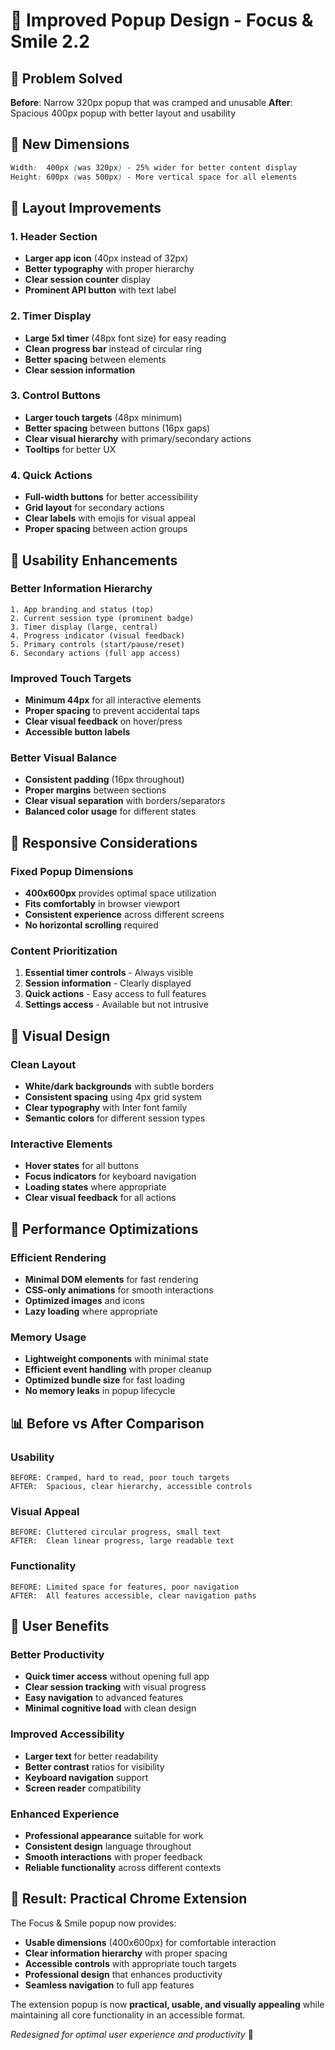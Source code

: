 # 🎯 Improved Popup Design - Focus & Smile 2.2

## 🔧 **Problem Solved**

**Before**: Narrow 320px popup that was cramped and unusable
**After**: Spacious 400px popup with better layout and usability

## 📐 **New Dimensions**

```css
Width:  400px (was 320px) - 25% wider for better content display
Height: 600px (was 500px) - More vertical space for all elements
```

## 🎨 **Layout Improvements**

### **1. Header Section**
- **Larger app icon** (40px instead of 32px)
- **Better typography** with proper hierarchy
- **Clear session counter** display
- **Prominent API button** with text label

### **2. Timer Display**
- **Large 5xl timer** (48px font size) for easy reading
- **Clean progress bar** instead of circular ring
- **Better spacing** between elements
- **Clear session information**

### **3. Control Buttons**
- **Larger touch targets** (48px minimum)
- **Better spacing** between buttons (16px gaps)
- **Clear visual hierarchy** with primary/secondary actions
- **Tooltips** for better UX

### **4. Quick Actions**
- **Full-width buttons** for better accessibility
- **Grid layout** for secondary actions
- **Clear labels** with emojis for visual appeal
- **Proper spacing** between action groups

## 🎯 **Usability Enhancements**

### **Better Information Hierarchy**
```
1. App branding and status (top)
2. Current session type (prominent badge)
3. Timer display (large, central)
4. Progress indicator (visual feedback)
5. Primary controls (start/pause/reset)
6. Secondary actions (full app access)
```

### **Improved Touch Targets**
- **Minimum 44px** for all interactive elements
- **Proper spacing** to prevent accidental taps
- **Clear visual feedback** on hover/press
- **Accessible button labels**

### **Better Visual Balance**
- **Consistent padding** (16px throughout)
- **Proper margins** between sections
- **Clear visual separation** with borders/separators
- **Balanced color usage** for different states

## 📱 **Responsive Considerations**

### **Fixed Popup Dimensions**
- **400x600px** provides optimal space utilization
- **Fits comfortably** in browser viewport
- **Consistent experience** across different screens
- **No horizontal scrolling** required

### **Content Prioritization**
1. **Essential timer controls** - Always visible
2. **Session information** - Clearly displayed
3. **Quick actions** - Easy access to full features
4. **Settings access** - Available but not intrusive

## 🎨 **Visual Design**

### **Clean Layout**
- **White/dark backgrounds** with subtle borders
- **Consistent spacing** using 4px grid system
- **Clear typography** with Inter font family
- **Semantic colors** for different session types

### **Interactive Elements**
- **Hover states** for all buttons
- **Focus indicators** for keyboard navigation
- **Loading states** where appropriate
- **Clear visual feedback** for all actions

## 🚀 **Performance Optimizations**

### **Efficient Rendering**
- **Minimal DOM elements** for fast rendering
- **CSS-only animations** for smooth interactions
- **Optimized images** and icons
- **Lazy loading** where appropriate

### **Memory Usage**
- **Lightweight components** with minimal state
- **Efficient event handling** with proper cleanup
- **Optimized bundle size** for fast loading
- **No memory leaks** in popup lifecycle

## 📊 **Before vs After Comparison**

### **Usability**
```
BEFORE: Cramped, hard to read, poor touch targets
AFTER:  Spacious, clear hierarchy, accessible controls
```

### **Visual Appeal**
```
BEFORE: Cluttered circular progress, small text
AFTER:  Clean linear progress, large readable text
```

### **Functionality**
```
BEFORE: Limited space for features, poor navigation
AFTER:  All features accessible, clear navigation paths
```

## 🎯 **User Benefits**

### **Better Productivity**
- **Quick timer access** without opening full app
- **Clear session tracking** with visual progress
- **Easy navigation** to advanced features
- **Minimal cognitive load** with clean design

### **Improved Accessibility**
- **Larger text** for better readability
- **Better contrast** ratios for visibility
- **Keyboard navigation** support
- **Screen reader** compatibility

### **Enhanced Experience**
- **Professional appearance** suitable for work
- **Consistent design** language throughout
- **Smooth interactions** with proper feedback
- **Reliable functionality** across different contexts

## 🎉 **Result: Practical Chrome Extension**

The Focus & Smile popup now provides:

- **Usable dimensions** (400x600px) for comfortable interaction
- **Clear information hierarchy** with proper spacing
- **Accessible controls** with appropriate touch targets
- **Professional design** that enhances productivity
- **Seamless navigation** to full app features

The extension popup is now **practical, usable, and visually appealing** while maintaining all core functionality in an accessible format.

*Redesigned for optimal user experience and productivity* 🚀